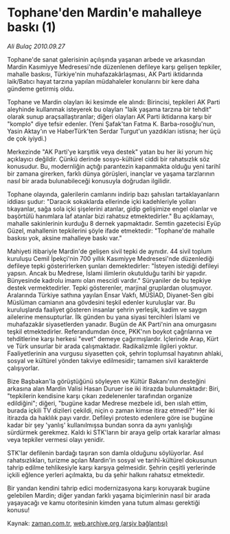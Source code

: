 # Tophane'den Mardin'e mahalleye baskı (1)

*Ali Bulaç 2010.09.27*

<td class="columnist-detail">
<p>Tophane'de sanat galerisinin açılışında yaşanan arbede ve arkasından Mardin Kasımiyye Medresesi'nde düzenlenen defileye karşı gelişen tepkiler, mahalle baskısı, Türkiye'nin muhafazakârlaşması, AK Parti iktidarında laik/Batıcı hayat tarzına yapılan müdahaleler konularını bir kere daha gündeme getirmiş oldu.</p>
<p>
<div id="haberMetinDiv">
<p>Tophane ve Mardin olayları iki kesimde ele alındı: Birincisi, tepkileri AK Parti aleyhinde kullanmak isteyerek bu olayları "laik yaşama tarzına bir tehdit" olarak sunup araçsallaştıranlar; diğeri olayları AK Parti iktidarına karşı bir "komplo" diye tefsir edenler. (Yeni Şafak'tan Fatma K. Barba-rosoğlu'nun, Yasin Aktay'ın ve HaberTürk'ten Serdar Turgut'un yazdıkları istisna; her üçü de çok iyiydi.)
<p>Merkezinde "AK Parti'ye karşıtlık veya destek" yatan bu her iki yorum hiç açıklayıcı değildir. Çünkü derinde sosyo-kültürel ciddi bir rahatsızlık söz konusudur. Bu, modernliğin açtığı parantezin kapanmakta olduğu yeni tarihî bir zamana girerken, farklı dünya görüşleri, inançlar ve yaşama tarzlarının nasıl bir arada bulunabileceği konusuyla doğrudan ilgilidir.
<p>Tophane olayında, galerilerin camlarını indirip bazı şahısları tartaklayanların iddiası şudur: "Daracık sokaklarda ellerinde içki kadehleriyle yolları tıkayanlar, sağa sola içki şişelerini atanlar, gidip gelişimize engel olanlar ve başörtülü hanımlara laf atanlar bizi rahatsız etmektedirler." Bu açıklamayı, mahalle sakinlerinin kurduğu 8 dernek yapmaktadır. Semtin gazetecisi Eyüp Güzel, mahallenin tepkilerini şöyle ifade etmektedir: "Tophane'de mahalle baskısı yok, aksine mahalleye baskı var."
<p>Mahiyeti itibariyle Mardin'de gelişen sivil tepki de aynıdır. 44 sivil toplum kuruluşu Cemil İpekçi'nin 700 yıllık Kasımiyye Medresesi'nde düzenlediği defileye tepki gösterirlerken şunları demektedirler: "İsteyen istediği defileyi yapsın. Ancak bu Medrese, İslami ilimlerin okutulduğu tarihi bir yapıdır. Bünyesinde kadrolu imamı olan mescidi vardır." Süryaniler de bu tepkiye destek vermektedirler. Tepki gösterenler, marjinal gruplardan oluşmuyor. Aralarında Türkiye sathına yayılan Ensar Vakfı, MÜSİAD, Diyanet-Sen gibi Müslüman camianın ana gövdesini teşkil edenler kuruluşlar var. Bu kuruluşlarda faaliyet gösteren insanlar şehrin yerleşik, kadim ve saygın ailelerine mensupturlar. İlk günden bu yana siyasi tercihleri İslami ve muhafazakâr siyasetlerden yanadır. Bugün de AK Parti'nin ana omurgasını teşkil etmektedirler. Referandumdan önce, PKK'nın boykot çağrılarına ve tehditlerine karşı herkesi "evet" demeye çağırmışlardır. İçlerinde Arap, Kürt ve Türk unsurlar bir arada çalışmaktadır. Radikalizmle ilgileri yoktur. Faaliyetlerinin ana vurgusu siyasetten çok, şehrin toplumsal hayatının ahlaki, sosyal ve kültürel yönden takviye edilmesidir; tamamen sivil karakterde çalışıyorlar.
<p>Bize Başbakan'la görüştüğünü söyleyen ve Kültür Bakanı'nın desteğini arkasına alan Mardin Valisi Hasan Duruer ise iki itirazda bulunmaktadır: Biri, "tepkilerin kendisine karşı çıkarı zedelenenler tarafından organize edildiğini"; diğeri, "bugüne kadar Medrese mezbele idi, ben ıslah ettim, burada içkili TV dizileri çekildi, niçin o zaman kimse itiraz etmedi?" Her iki itirazda da haklılık payı vardır. Defileyi protesto edenlere göre ise bugüne kadar bir şey 'yanlış' kullanılmışsa bundan sonra da aynı yanlışlığı sürdürmek gerekmez. Kaldı ki STK'ların bir araya gelip ortak kararlar alması veya tepkiler vermesi olayı yenidir.
<p>STK'lar defilenin bardağı taşıran son damla olduğunu söylüyorlar. Asıl rahatsızlıkları, turizme açılan Mardin'in sosyal ve tarihî-kültürel dokusunun tahrip edilme tehlikesiyle karşı karşıya gelmesidir. Şehrin çeşitli yerlerinde içkili eğlence yerleri açılmakta, bu da şehir halkını rahatsız etmektedir.
<p>Bir yandan kendini tahrip edici modernizasyona karşı koruyarak bugüne gelebilen Mardin; diğer yandan farklı yaşama biçimlerinin nasıl bir arada yaşayacağı ve kamu otoritesinin kimden yana tutum alması gerektiği konusu!
<p></p></p></p></p></p></p></p></p></div>
</p>
<a href="http://web.archive.org/web/20101225014737/mailto:a.bulac@zaman.com.tr">
</a></td>

Kaynak: [zaman.com.tr](http://zaman.com.tr/yazar.do?yazino=1032419), [web.archive.org (arşiv bağlantısı)](http://web.archive.org/web/20101225014737/http://zaman.com.tr/yazar.do?yazino=1032419)
